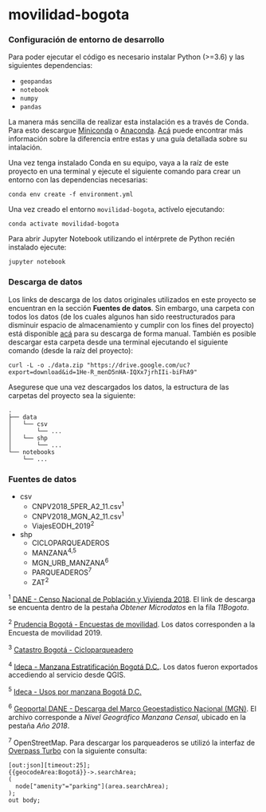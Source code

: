 # movilidad-bogota


### Configuración de entorno de desarrollo
Para poder ejecutar el código es necesario instalar Python (>=3.6) y las siguientes dependencias:
* `geopandas`
* `notebook`
* `numpy`
* `pandas`

La manera más sencilla de realizar esta instalación es a través de Conda. Para esto descargue [Miniconda][1] o [Anaconda][2]. [Acá][3] puede encontrar más información sobre la diferencia entre estas y una guía detallada sobre su intalación.

Una vez tenga instalado Conda en su equipo, vaya a la raíz de este proyecto en una terminal y ejecute el siguiente comando para crear un entorno con las dependencias necesarias:

```
conda env create -f environment.yml
```

Una vez creado el entorno `movilidad-bogota`, actívelo ejecutando:

```
conda activate movilidad-bogota
```

Para abrir Jupyter Notebook utilizando el intérprete de Python recién instalado ejecute:

```
jupyter notebook
```

### Descarga de datos
Los links de descarga de los datos originales utilizados en este proyecto se encuentran en la sección **Fuentes de datos**. Sin embargo, una carpeta con todos los datos (de los cuales algunos han sido reestructurados para disminuir espacio de almacenamiento y cumplir con los fines del proyecto) está disponible [acá][4] para su descarga de forma manual. También es posible descargar esta carpeta desde una terminal ejecutando el siguiente comando (desde la raíz del proyecto):

```
curl -L -o ./data.zip "https://drive.google.com/uc?export=download&id=1He-R_menD5nHA-IQXx7jrhIIi-biFhA9"
```

Asegurese que una vez descargados los datos, la estructura de las carpetas del proyecto sea la siguiente:

```
.
├── data
│   └── csv
│       └── ...
│   └── shp
│       └── ...
└── notebooks
    └── ...
```

### Fuentes de datos
* csv
    - CNPV2018_5PER_A2_11.csv<sup>1</sup>
    - CNPV2018_MGN_A2_11.csv<sup>1</sup>
    - ViajesEODH_2019<sup>2</sup>
* shp
    - CICLOPARQUEADEROS<sup></sup>
    - MANZANA<sup>4,5</sup>
    - MGN_URB_MANZANA<sup>6</sup>
    - PARQUEADEROS<sup>7</sup>
    - ZAT<sup>2</sup>

<sup>1</sup> [DANE - Censo Nacional de Población y Vivienda 2018][5]. El link de descarga se encuenta dentro de la pestaña *Obtener Microdatos* en la fila *11Bogota*. 

<sup>2</sup> [Prudencia Bogotá - Encuestas de movilidad][6]. Los datos corresponden a la Encuesta de movilidad 2019.

<sup>3</sup> [Catastro Bogotá - Cicloparqueadero][7]

<sup>4</sup> [Ideca - Manzana Estratificación Bogotá D.C.][8]. Los datos fueron exportados accediendo al servicio desde QGIS.

<sup>5</sup> [Ideca - Usos por manzana Bogotá D.C.][9]

<sup>6</sup> [Geoportal DANE - Descarga del Marco Geoestadistico Nacional (MGN)][10]. El archivo corresponde a *Nivel Geográfico Manzana Censal*, ubicado en la pestaña *Año 2018*.

<sup>7</sup> OpenStreetMap. Para descargar los parqueaderos se utilizó la interfaz de [Overpass Turbo][11] con la siguiente consulta:

```
[out:json][timeout:25];
{{geocodeArea:Bogotá}}->.searchArea;
(
  node["amenity"="parking"](area.searchArea);
);
out body;
```




[1]: https://docs.conda.io/en/latest/miniconda.html
[2]: https://www.anaconda.com/products/individual
[3]: https://docs.conda.io/projects/conda/en/latest/user-guide/install/download.html
[4]: https://drive.google.com/open?id=1QLCakladzBUmSZAg6qA5UQ9u8e0pjRiz
[5]: http://microdatos.dane.gov.co/index.php/catalog/643/get_microdata
[6]: https://www.simur.gov.co/portal-simur/datos-del-sector/encuestas-de-movilidad/
[7]: http://serviciosgis.catastrobogota.gov.co/arcgis/rest/services/movilidad/cicloparqueadero/MapServer
[8]: https://www.ideca.gov.co/recursos/mapas/manzana-estratificacion-bogota-dc
[9]: https://www.ideca.gov.co/recursos/mapas/usos-por-manzana-bogota-dc
[10]: https://geoportal.dane.gov.co/servicios/descarga-y-metadatos/descarga-mgn-marco-geoestadistico-nacional/
[11]: https://overpass-turbo.eu/